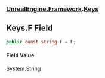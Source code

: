 ### [UnrealEngine.Framework](UnrealEngine_Framework.md 'UnrealEngine.Framework').[Keys](Keys.md 'UnrealEngine.Framework.Keys')
## Keys.F Field
```csharp
public const string F = F;
```
#### Field Value
[System.String](https://docs.microsoft.com/en-us/dotnet/api/System.String 'System.String')
